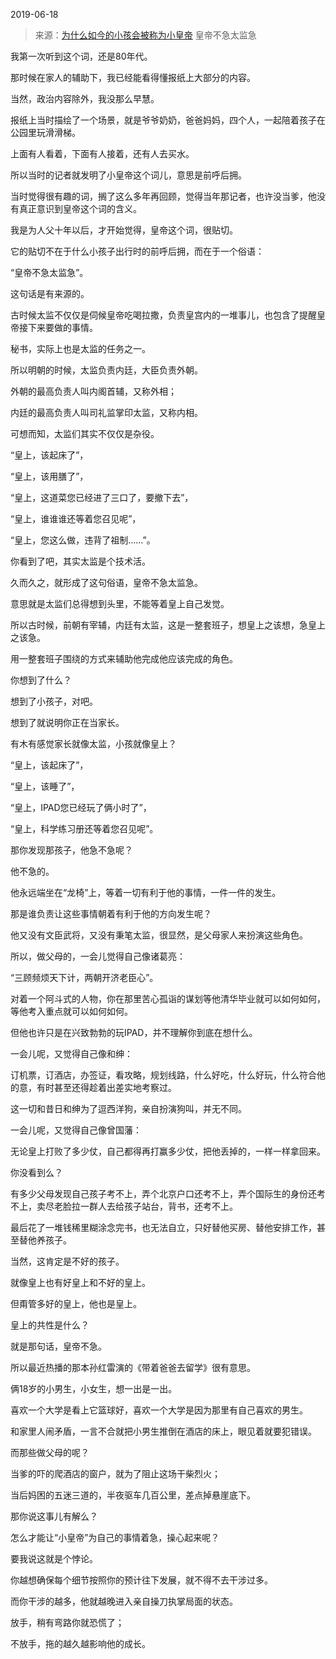2019-06-18

> 来源：[为什么如今的小孩会被称为小皇帝](http://mp.weixin.qq.com/s?__biz=MzU3NDc5Nzc0NQ==&mid=2247484835&idx=1&sn=baaba90d0ec300aa02f1ca6fa5c35369&chksm=fd2da77dca5a2e6ba170b5f5ae638a10ff4abaf0b8b2be94f110a1ba6950e38e5ddff9df9b26&scene=27#wechat_redirect)
> 皇帝不急太监急

我第一次听到这个词，还是80年代。

  

那时候在家人的辅助下，我已经能看得懂报纸上大部分的内容。

  

当然，政治内容除外，我没那么早慧。

  

报纸上当时描绘了一个场景，就是爷爷奶奶，爸爸妈妈，四个人，一起陪着孩子在公园里玩滑滑梯。  

  

上面有人看着，下面有人接着，还有人去买水。

  

所以当时的记者就发明了小皇帝这个词儿，意思是前呼后拥。

  

当时觉得很有趣的词，搁了这么多年再回顾，觉得当年那记者，也许没当爹，他没有真正意识到皇帝这个词的含义。

  

我是为人父十年以后，才开始觉得，皇帝这个词，很贴切。

  

它的贴切不在于什么小孩子出行时的前呼后拥，而在于一个俗语：

“皇帝不急太监急”。

  

这句话是有来源的。

  

古时候太监不仅仅是伺候皇帝吃喝拉撒，负责皇宫内的一堆事儿，也包含了提醒皇帝接下来要做的事情。

  

秘书，实际上也是太监的任务之一。

  

所以明朝的时候，太监负责内廷，大臣负责外朝。

  

外朝的最高负责人叫内阁首辅，又称外相；

内廷的最高负责人叫司礼监掌印太监，又称内相。

  

可想而知，太监们其实不仅仅是杂役。

  

“皇上，该起床了”，

“皇上，该用膳了”，

“皇上，这道菜您已经进了三口了，要撤下去”，

“皇上，谁谁谁还等着您召见呢”，

“皇上，您这么做，违背了祖制......”。

  

你看到了吧，其实太监是个技术活。

  

久而久之，就形成了这句俗语，皇帝不急太监急。

  

意思就是太监们总得想到头里，不能等着皇上自己发觉。

  

所以古时候，前朝有宰辅，内廷有太监，这是一整套班子，想皇上之该想，急皇上之该急。

  

用一整套班子围绕的方式来辅助他完成他应该完成的角色。

  

你想到了什么？

  

想到了小孩子，对吧。

  

想到了就说明你正在当家长。

  

有木有感觉家长就像太监，小孩就像皇上？

  

“皇上，该起床了”，

“皇上，该睡了”，

“皇上，IPAD您已经玩了俩小时了”，

“皇上，科学练习册还等着您召见呢”。

  

那你发现那孩子，他急不急呢？

  

他不急的。

  

他永远端坐在“龙椅”上，等着一切有利于他的事情，一件一件的发生。

  

那是谁负责让这些事情朝着有利于他的方向发生呢？

  

他又没有文臣武将，又没有秉笔太监，很显然，是父母家人来扮演这些角色。

  

所以，做父母的，一会儿觉得自己像诸葛亮：

“三顾频烦天下计，两朝开济老臣心”。

  

对着一个阿斗式的人物，你在那里苦心孤诣的谋划等他清华毕业就可以如何如何，等他考入重点就可以如何如何。

  

但他也许只是在兴致勃勃的玩IPAD，并不理解你到底在想什么。

  

一会儿呢，又觉得自己像和绅：

  

订机票，订酒店，办签证，看攻略，规划线路，什么好吃，什么好玩，什么符合他的意，有时甚至还得趁着出差实地考察过。

  

这一切和昔日和绅为了逗西洋狗，亲自扮演狗叫，并无不同。

  

一会儿呢，又觉得自己像曾国藩：

  

无论皇上打败了多少仗，自己都得再打赢多少仗，把他丢掉的，一样一样拿回来。

  

你没看到么？

  

有多少父母发现自己孩子考不上，弄个北京户口还考不上，弄个国际生的身份还考不上，卖尽老脸拉一群人去给孩子站台，背书，还考不上。

  

最后花了一堆钱稀里糊涂念完书，也无法自立，只好替他买房、替他安排工作，甚至替他养孩子。

  

当然，这肯定是不好的孩子。

  

就像皇上也有好皇上和不好的皇上。

  

但甭管多好的皇上，他也是皇上。

  

皇上的共性是什么？

  

就是那句话，皇帝不急。

  

所以最近热播的那本孙红雷演的《带着爸爸去留学》很有意思。

  

俩18岁的小男生，小女生，想一出是一出。

  

喜欢一个大学是看上它篮球好，喜欢一个大学是因为那里有自己喜欢的男生。

  

和家里人闹矛盾，一言不合就把小男生推倒在酒店的床上，眼见着就要犯错误。

  

而那些做父母的呢？

  

当爹的吓的爬酒店的窗户，就为了阻止这场干柴烈火；

当后妈困的五迷三道的，半夜驱车几百公里，差点掉悬崖底下。

  

那你说这事儿有解么？

  

怎么才能让“小皇帝”为自己的事情着急，操心起来呢？

  

要我说这就是个悖论。

  

你越想确保每个细节按照你的预计往下发展，就不得不去干涉过多。

  

而你干涉的越多，他就越晚进入亲自操刀执掌局面的状态。

  

放手，稍有弯路你就恐慌了；

不放手，拖的越久越影响他的成长。


